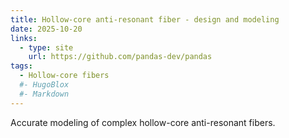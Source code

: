 ```yaml
---
title: Hollow-core anti-resonant fiber - design and modeling
date: 2025-10-20
links:
  - type: site
    url: https://github.com/pandas-dev/pandas
tags:
  - Hollow-core fibers
  #- HugoBlox
  #- Markdown
---
```


Accurate modeling of complex hollow-core anti-resonant fibers.

<!--more-->
